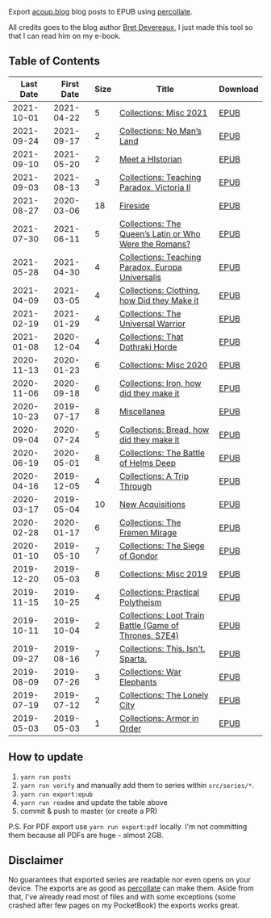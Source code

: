 Export [acoup.blog](https://acoup.blog) blog posts to EPUB using [percollate](https://www.npmjs.org/package/percollate).

All credits goes to the blog author [Bret Devereaux](https://twitter.com/BretDevereaux), I just made this tool so that I can read him on my e-book.


## Table of Contents

| Last Date | First Date | Size | Title | Download |
| - | - | - | - | - |
|2021-10-01|2021-04-22|5|[Collections: Misc 2021](https://acoup.blog/2021/04/22/gap-week-april-22-2021/)|[EPUB](./dist/epub/Collections:%20Misc%202021.epub)|
|2021-09-24|2021-09-17|2|[Collections: No Man’s Land](https://acoup.blog/2021/09/17/collections-no-mans-land-part-i-the-trench-stalemate/)|[EPUB](./dist/epub/Collections:%20No%20Man’s%20Land.epub)|
|2021-09-10|2021-05-20|2|[Meet a HIstorian](https://acoup.blog/2021/05/20/meet-a-historian-robin-s-reich-on-making-sense-of-medieval-medicine-humors-weird-animal-parts-and-experiential-knowledge/)|[EPUB](./dist/epub/Meet%20a%20HIstorian.epub)|
|2021-09-03|2021-08-13|3|[Collections: Teaching Paradox, Victoria II](https://acoup.blog/2021/08/13/collections-teaching-paradox-victoria-ii-part-i-mechanics-and-gears/)|[EPUB](./dist/epub/Collections:%20Teaching%20Paradox,%20Victoria%20II.epub)|
|2021-08-27|2020-03-06|18|[Fireside](https://acoup.blog/2020/03/06/fireside-friday-march-6-2020/)|[EPUB](./dist/epub/Fireside.epub)|
|2021-07-30|2021-06-11|5|[Collections: The Queen’s Latin or Who Were the Romans?](https://acoup.blog/2021/06/11/collections-the-queens-latin-or-who-were-the-romans-part-i-beginnings-and-legends/)|[EPUB](./dist/epub/Collections:%20The%20Queen’s%20Latin%20or%20Who%20Were%20the%20Romans?.epub)|
|2021-05-28|2021-04-30|4|[Collections: Teaching Paradox, Europa Universalis](https://acoup.blog/2021/04/30/collections-teaching-paradox-europa-univeralis-iv-part-i-state-of-play/)|[EPUB](./dist/epub/Collections:%20Teaching%20Paradox,%20Europa%20Universalis.epub)|
|2021-04-09|2021-03-05|4|[Collections: Clothing, how Did they Make it](https://acoup.blog/2021/03/05/collections-clothing-how-did-they-make-it-part-i-high-fiber/)|[EPUB](./dist/epub/Collections:%20Clothing,%20how%20Did%20they%20Make%20it.epub)|
|2021-02-19|2021-01-29|4|[Collections: The Universal Warrior](https://acoup.blog/2021/01/29/collections-the-universal-warrior-part-i-soldiers-warriors-and/)|[EPUB](./dist/epub/Collections:%20The%20Universal%20Warrior.epub)|
|2021-01-08|2020-12-04|4|[Collections: That Dothraki Horde](https://acoup.blog/2020/12/04/collections-that-dothraki-horde-part-i-barbarian-couture/)|[EPUB](./dist/epub/Collections:%20That%20Dothraki%20Horde.epub)|
|2020-11-13|2020-01-23|6|[Collections: Misc 2020](https://acoup.blog/2020/01/23/gap-week-roundup-jan-24-2020/)|[EPUB](./dist/epub/Collections:%20Misc%202020.epub)|
|2020-11-06|2020-09-18|6|[Collections: Iron, how did they make it](https://acoup.blog/2020/09/18/collections-iron-how-did-they-make-it-part-i-mining/)|[EPUB](./dist/epub/Collections:%20Iron,%20how%20did%20they%20make%20it.epub)|
|2020-10-23|2019-07-17|8|[Miscellanea](https://acoup.blog/2019/07/17/miscellanea-a-brief-discussion-of-history-and-scope-or-what-am-i-doing-here/)|[EPUB](./dist/epub/Miscellanea.epub)|
|2020-09-04|2020-07-24|5|[Collections: Bread, how did they make it](https://acoup.blog/2020/07/24/collections-bread-how-did-they-make-it-part-i-farmers/)|[EPUB](./dist/epub/Collections:%20Bread,%20how%20did%20they%20make%20it.epub)|
|2020-06-19|2020-05-01|8|[Collections: The Battle of Helms Deep](https://acoup.blog/2020/05/01/collections-the-battle-of-helms-deep-part-i-bargaining-for-goods-at-helms-gate/)|[EPUB](./dist/epub/Collections:%20The%20Battle%20of%20Helms%20Deep.epub)|
|2020-04-16|2019-12-05|4|[Collections: A Trip Through](https://acoup.blog/2019/12/05/collections-a-trip-through-thucydides-fear-honor-and-interest/)|[EPUB](./dist/epub/Collections:%20A%20Trip%20Through.epub)|
|2020-03-17|2019-05-04|10|[New Acquisitions](https://acoup.blog/2019/05/04/new-acquisitions-that-dothraki-charge/)|[EPUB](./dist/epub/New%20Acquisitions.epub)|
|2020-02-28|2020-01-17|6|[Collections: The Fremen Mirage](https://acoup.blog/2020/01/17/collections-the-fremen-mirage-part-i-war-at-the-dawn-of-civilization/)|[EPUB](./dist/epub/Collections:%20The%20Fremen%20Mirage.epub)|
|2020-01-10|2019-05-10|7|[Collections: The Siege of Gondor](https://acoup.blog/2019/05/10/collections-the-siege-of-gondor/)|[EPUB](./dist/epub/Collections:%20The%20Siege%20of%20Gondor.epub)|
|2019-12-20|2019-05-03|8|[Collections: Misc 2019](https://acoup.blog/2019/05/03/blog-overview-a-collection-of-unmitigated-pedantry/)|[EPUB](./dist/epub/Collections:%20Misc%202019.epub)|
|2019-11-15|2019-10-25|4|[Collections: Practical Polytheism](https://acoup.blog/2019/10/25/collections-practical-polytheism-part-i-knowledge/)|[EPUB](./dist/epub/Collections:%20Practical%20Polytheism.epub)|
|2019-10-11|2019-10-04|2|[Collections: Loot Train Battle (Game of Thrones, S7E4)](https://acoup.blog/2019/10/04/collections-the-preposterous-logistics-of-the-loot-train-battle-game-of-thrones-s7e4/)|[EPUB](./dist/epub/Collections:%20Loot%20Train%20Battle%20(Game%20of%20Thrones,%20S7E4).epub)|
|2019-09-27|2019-08-16|7|[Collections: This. Isn't. Sparta.](https://acoup.blog/2019/08/16/collections-this-isnt-sparta-part-i-spartan-school/)|[EPUB](./dist/epub/Collections:%20This.%20Isn't.%20Sparta..epub)|
|2019-08-09|2019-07-26|3|[Collections: War Elephants](https://acoup.blog/2019/07/26/collections-war-elephants-part-i-battle-pachyderms/)|[EPUB](./dist/epub/Collections:%20War%20Elephants.epub)|
|2019-07-19|2019-07-12|2|[Collections: The Lonely City](https://acoup.blog/2019/07/12/collections-the-lonely-city-part-i-the-ideal-city/)|[EPUB](./dist/epub/Collections:%20The%20Lonely%20City.epub)|
|2019-05-03|2019-05-03|1|[Collections: Armor in Order](https://acoup.blog/2019/05/03/collections-armor-in-order-part-i/)|[EPUB](./dist/epub/Collections:%20Armor%20in%20Order.epub)|


## How to update

1. `yarn run posts`
2. `yarn run verify` and manually add them to series within `src/series/*`.
3. `yarn run export:epub`
4. `yarn run readme` and update the table above
5. commit & push to master (or create a PR)

P.S. For PDF export use `yarn run export:pdf` locally. I'm not committing them because all PDFs are huge - almost 2GB.


## Disclaimer

No guarantees that exported series are readable nor even opens on your device.
The exports are as good as [percollate](https://www.npmjs.org/package/percollate) can make them.
Aside from that, I've already read most of files and with some exceptions (some crashed after few pages on my PocketBook) the exports works great.

